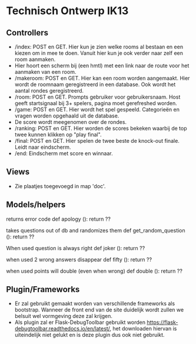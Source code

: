 # Technisch Ontwerp IK13
## Controllers
- /index: POST en GET. Hier kun je zien welke rooms al bestaan en een kiezen om in mee te doen. Vanuit hier kun je ook verder naar zelf een room aanmaken.
- Hier hoort een scherm bij (een hmtl) met een link naar de route voor het aanmaken van een room.
- /makeroom: POST en GET. Hier kan een room worden aangemaakt. Hier wordt de roomnaam geregistreerd in een database. Ook wordt het aantal rondes geregistreerd.
- /room: POST en GET. Prompts gebruiker voor gebruikersnaam. Host geeft startsignaal bij 3+ spelers, pagina moet gerefreshed worden.
- /game: POST en GET. Hier wordt het spel gespeeld. Categorieën en vragen worden opgehaald uit de database.
- De score wordt meegenomen over de rondes.
- /ranking: POST en GET. Hier worden de scores bekeken waarbij de top twee kunnen klikken op "play final".
- /final: POST en GET. Hier spelen de twee beste de knock-out finale. Leidt naar eindscherm.
- /end: Eindscherm met score en winnaar.

## Views
- Zie plaatjes toegevoegd in map 'doc'.

## Models/helpers
returns error code
def apology ():
    return ??

takes questions out of db and randomizes them
def get_random_question ():
    return ??

When used question is always right
def joker ():
    return ??

when used 2 wrong answers disappear
def fifty ():
    return ??

when used points will double (even when wrong)
def double ():
    return ??

## Plugin/Frameworks
- Er zal gebruikt gemaakt worden van verschillende frameworks als bootstrap. Wanneer de front end van de site duidelijk wordt zullen we belsuit wel vormgeving deze zal krijgen.
- Als plugin zal er Flask-DebugToolbar gebruikt worden https://flask-debugtoolbar.readthedocs.io/en/latest/, 
het downloaden hiervan is uiteindelijk niet gelukt en is deze plugin dus ook niet gebruikt.
